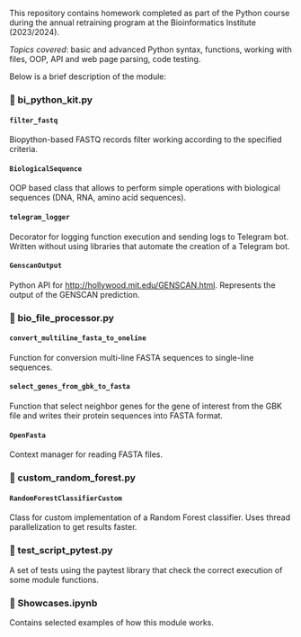 This repository contains homework completed as part of the Python course during the annual retraining program at the Bioinformatics Institute (2023/2024).  
  
*Topics covered*: basic and advanced Python syntax, functions, working with files, OOP, API and web page parsing, code testing.  
  
Below is a brief description of the module:  
### 🌿 bi_python_kit.py  
  #### `filter_fastq`  
  Biopython-based FASTQ records filter working according to the specified criteria.  
  #### `BiologicalSequence`  
  OOP based class that allows to perform simple operations with biological sequences (DNA, RNA, amino acid sequences).  
  #### `telegram_logger`
  Decorator for logging function execution and sending logs to Telegram bot. Written without using libraries that automate the creation of a Telegram bot.
  #### `GenscanOutput`  
  Python API for http://hollywood.mit.edu/GENSCAN.html. Represents the output of the GENSCAN prediction.  
### 🌿 bio_file_processor.py  
  #### `convert_multiline_fasta_to_oneline`  
  Function for conversion multi-line FASTA sequences to single-line sequences.  
  #### `select_genes_from_gbk_to_fasta`  
  Function that select neighbor genes for the gene of interest from the GBK file and writes their protein sequences into FASTA format.  
  #### `OpenFasta`  
  Context manager for reading FASTA files.  
### 🌿 custom_random_forest.py  
  #### `RandomForestClassifierCustom`  
  Class for custom implementation of a Random Forest classifier. Uses thread parallelization to get results faster.  
### 🌿 test_script_pytest.py  
A set of tests using the paytest library that check the correct execution of some module functions.  
### 🌿 Showcases.ipynb
Contains selected examples of how this module works.
